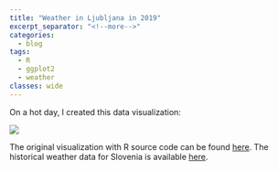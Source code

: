 ```yaml
---
title: "Weather in Ljubljana in 2019"
excerpt_separator: "<!--more-->"
categories:
  - blog
tags:
  - R
  - ggplot2
  - weather
classes: wide
---
```


On a hot day, I created this data visualization:

<img src="{{site.url}}/assets/images/weather_ljubljana_2019.png" style="display: block; margin: auto;" />

The original visualization with R source code can be found [here](https://rpubs.com/bradleyboehmke/weather_graphic).
The historical weather data for Slovenia is available [here](http://meteo.arso.gov.si/met/sl/app/webmet).

